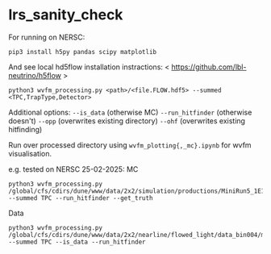 # lrs_sanity_check

For running on NERSC:
```
pip3 install h5py pandas scipy matplotlib
```
And see local hd5flow installation instractions:
< https://github.com/lbl-neutrino/h5flow >


```
python3 wvfm_processing.py <path>/<file.FLOW.hdf5> --summed <TPC,TrapType,Detector>
```

Additional options:
`--is_data` (otherwise MC)
`--run_hitfinder` (otherwise doesn't)
`--opp` (overwrites existing directory)
`--ohf` (overwrites existing hitfinding)

Run over processed directory using `wvfm_plotting{,_mc}.ipynb` for wvfm visualisation.

e.g. tested on NERSC 25-02-2025:
MC
```
python3 wvfm_processing.py /global/cfs/cdirs/dune/www/data/2x2/simulation/productions/MiniRun5_1E19_RHC/MiniRun5_1E19_RHC.flow.beta2a/FLOW/0000000/MiniRun5_1E19_RHC.flow.0000000.FLOW.hdf5  --summed TPC --run_hitfinder --get_truth
```
Data
```
python3 wvfm_processing.py /global/cfs/cdirs/dune/www/data/2x2/nearline/flowed_light/data_bin004/mpd_run_hvramp_rctl_105_p350.FLOW.hdf5 --summed TPC --is_data --run_hitfinder
```


